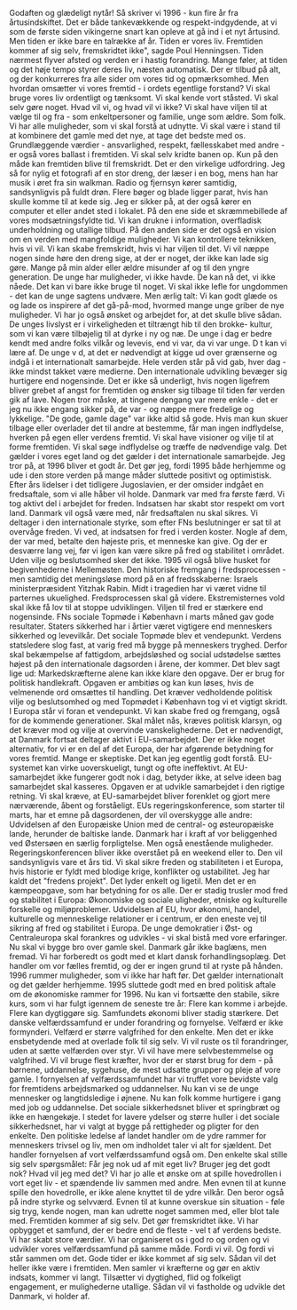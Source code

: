 Godaften og glædeligt nytår! Så skriver vi 1996 - kun fire år fra årtusindskiftet. Det er både tankevækkende og respekt-indgydende, at vi som de første siden vikingerne snart kan opleve at gå ind i et nyt årtusind. Men tiden er ikke bare en talrække af år. Tiden er vores liv. Fremtiden kommer af sig selv, fremskridtet ikke", sagde Poul Henningsen. Tiden nærmest flyver afsted og verden er i hastig forandring. Mange føler, at tiden og det høje tempo styrer deres liv, næsten automatisk. Der er tilbud på alt, og der konkurreres fra alle sider om vores tid og opmærksomhed. Men hvordan omsætter vi vores fremtid - i ordets egentlige forstand? Vi skal bruge vores liv ordentligt og tænksomt. Vi skal kende vort ståsted. Vi skal selv gøre noget. Hvad vil vi, og hvad vil vi ikke? Vi skal have viljen til at vælge til og fra - som enkeltpersoner og familie, unge som ældre. Som folk. Vi har alle muligheder, som vi skal forstå at udnytte. Vi skal være i stand til at kombinere det gamle med det nye, at tage det bedste med os. Grundlæggende værdier - ansvarlighed, respekt, fællesskabet med andre - er også vores ballast i fremtiden. Vi skal selv kridte banen op. Kun på den måde kan fremtiden blive til fremskridt. Det er den virkelige udfordring. Jeg så for nylig et fotografi af en stor dreng, der læser i en bog, mens han har musik i øret fra sin walkman. Radio og fjernsyn kører samtidig, sandsynligvis på fuldt drøn. Flere bøger og blade ligger parat, hvis han skulle komme til at kede sig. Jeg er sikker på, at der også kører en computer et eller andet sted i lokalet. På den ene side et skræmmebillede af vores modsætningsfyldte tid. Vi kan drukne i information, overfladisk underholdning og utallige tilbud. På den anden side er det også en vision om en verden med mangfoldige muligheder. Vi kan kontrollere teknikken, hvis vi vil. Vi kan skabe fremskridt, hvis vi har viljen til det. Vi vil næppe nogen sinde høre den dreng sige, at der er noget, der ikke kan lade sig gøre. Mange på min alder eller ældre misunder af og til den yngre generation. De unge har muligheder, vi ikke havde. De kan nå det, vi ikke nåede. Det kan vi bare ikke bruge til noget. Vi skal ikke lefle for ungdommen - det kan de unge sagtens undvære. Men ærlig talt: Vi kan godt glæde os og lade os inspirere af det gå-på-mod, hvormed mange unge griber de nye muligheder. Vi har jo også ønsket og arbejdet for, at det skulle blive sådan. De unges livslyst er i virkeligheden et tiltrængt hib til den brokke- kultur, som vi kan være tilbøjelig til at dyrke i ny og næ. De unge i dag er bedre kendt med andre folks vilkår og levevis, end vi var, da vi var unge. D t kan vi lære af. De unge v d, at det er nødvendigt at kigge ud over grænserne og indgå i et internationalt samarbejde. Hele verden står på vid gab, hver dag - ikke mindst takket være medierne. Den internationale udvikling bevæger sig hurtigere end nogensinde. Det er ikke så underligt, hvis nogen ligefrem bliver grebet af angst for fremtiden og ønsker sig tilbage til tiden før verden gik af lave. Nogen tror måske, at tingene dengang var mere enkle - det er jeg nu ikke engang sikker på, de var - og næppe mere fredelige og lykkelige. "De gode, gamle dage" var ikke altid så gode. Hvis man kun skuer tilbage eller overlader det til andre at bestemme, får man ingen indflydelse, hverken på egen eller verdens fremtid. Vi skal have visioner og vilje til at forme fremtiden. Vi skal søge indflydelse og træffe de nødvendige valg. Det gælder i vores eget land og det gælder i det internationale samarbejde. Jeg tror på, at 1996 bliver et godt år. Det gør jeg, fordi 1995 både herhjemme og ude i den store verden på mange måder sluttede positivt og optimistisk. Efter års lidelser i det tidligere Jugoslavien, er der omsider indgået en fredsaftale, som vi alle håber vil holde. Danmark var med fra første færd. Vi tog aktivt del i arbejdet for freden. Indsatsen har skabt stor respekt om vort land. Danmark vil også være med, når fredsaftalen nu skal sikres. Vi deltager i den internationale styrke, som efter FNs beslutninger er sat til at overvåge freden. Vi ved, at indsatsen for fred i verden koster. Nogle af dem, der var med, betalte den højeste pris, et menneske kan give. Og der er desværre lang vej, før vi igen kan være sikre på fred og stabilitet i området. Uden vilje og beslutsomhed sker det ikke. 1995 vil også blive husket for begivenhederne i Mellemøsten. Den historiske fremgang i fredsprocessen - men samtidig det meningsløse mord på en af fredsskaberne: Israels ministerpræsident Yitzhak Rabin. Midt i tragedien har vi været vidne til parternes ukuelighed. Fredsprocessen skal gå videre. Ekstremisternes vold skal ikke få lov til at stoppe udviklingen. Viljen til fred er stærkere end nogensinde. FNs sociale Topmøde i København i marts måned gav gode resultater. Staters sikkerhed har i årtier været vigtigere end menneskers sikkerhed og levevilkår. Det sociale Topmøde blev et vendepunkt. Verdens statsledere slog fast, at varig fred må bygge på menneskers tryghed. Derfor skal bekæmpelse af fattigdom, arbejdsløshed og social udstødelse sættes højest på den internationale dagsorden i årene, der kommer. Det blev sagt lige ud: Markedskræfterne alene kan ikke klare den opgave. Der er brug for politisk handlekraft. Opgaven er ambitiøs og kan kun løses, hvis de velmenende ord omsættes til handling. Det kræver vedholdende politisk vilje og beslutsomhed og med Topmødet i København tog vi et vigtigt skridt. I Europa står vi foran et vendepunkt. Vi kan skabe fred og fremgang, også for de kommende generationer. Skal målet nås, kræves politisk klarsyn, og det kræver mod og vilje at overvinde vanskelighederne. Det er nødvendigt, at Danmark fortsat deltager aktivt i EU-samarbejdet. Der er ikke noget alternativ, for vi er en del af det Europa, der har afgørende betydning for vores fremtid. Mange er skeptiske. Det kan jeg egentlig godt forstå. EU-systemet kan virke uoverskueligt, tungt og ofte ineffektivt. At EU-samarbejdet ikke fungerer godt nok i dag, betyder ikke, at selve ideen bag samarbejdet skal kasseres. Opgaven er at udvikle samarbejdet i den rigtige retning. Vi skal kræve, at EU-samarbejdet bliver forenklet og gjort mere nærværende, åbent og forståeligt. EUs regeringskonference, som starter til marts, har et emne på dagsordenen, der vil overskygge alle andre: Udvidelsen af den Europæiske Union med de central- og østeuropæiske lande, herunder de baltiske lande. Danmark har i kraft af vor beliggenhed ved Østersøen en særlig forpligtelse. Men også enestående muligheder. Regeringskonferencen bliver ikke overstået på en weekend eller to. Den vil sandsynligvis vare et års tid. Vi skal sikre freden og stabiliteten i et Europa, hvis historie er fyldt med blodige krige, konflikter og ustabilitet. Jeg har kaldt det "fredens projekt". Det lyder enkelt og ligetil. Men det er en kæmpeopgave, som har betydning for os alle. Der er stadig trusler mod fred og stabilitet i Europa: Økonomiske og sociale uligheder, etniske og kulturelle forskelle og miljøproblemer. Udvidelsen af EU, hvor økonomi, handel, kulturelle og menneskelige relationer er i centrum, er den eneste vej til sikring af fred og stabilitet i Europa. De unge demokratier i Øst- og Centraleuropa skal forankres og udvikles - vi skal bistå med vore erfaringer. Nu skal vi bygge bro over gamle skel. Danmark går ikke baglæns, men fremad. Vi har forberedt os godt med et klart dansk forhandlingsoplæg. Det handler om vor fælles fremtid, og der er ingen grund til at ryste på hånden. 1996 rummer muligheder, som vi ikke har haft før. Det gælder internationalt og det gælder herhjemme. 1995 sluttede godt med en bred politisk aftale om de økonomiske rammer for 1996. Nu kan vi fortsætte den stabile, sikre kurs, som vi har fulgt igennem de seneste tre år: Flere kan komme i arbejde. Flere kan dygtiggøre sig. Samfundets økonomi bliver stadig stærkere. Det danske velfærdssamfund er under forandring og fornyelse. Velfærd er ikke formynderi. Velfærd er større valgfrihed for den enkelte. Men det er ikke ensbetydende med at overlade folk til sig selv. Vi vil ruste os til forandringer, uden at sætte velfærden over styr. Vi vil have mere selvbestemmelse og valgfrihed. Vi vil bruge flest kræfter, hvor der er størst brug for dem - på børnene, uddannelse, sygehuse, de mest udsatte grupper og pleje af vore gamle. I fornyelsen af velfærdssamfundet har vi truffet vore bevidste valg for fremtidens arbejdsmarked og uddannelser. Nu kan vi se de unge mennesker og langtidsledige i øjnene. Nu kan folk komme hurtigere i gang med job og uddannelse. Det sociale sikkerhedsnet bliver et springbræt og ikke en hængekøje. I stedet for lavere ydelser og større huller i det sociale sikkerhedsnet, har vi valgt at bygge på rettigheder og pligter for den enkelte. Den politiske ledelse af landet handler om de ydre rammer for menneskers trivsel og liv, men om indholdet taler vi alt for sjældent. Det handler fornyelsen af vort velfærdssamfund også om. Den enkelte skal stille sig selv spørgsmålet: Får jeg nok ud af mit eget liv? Bruger jeg det godt nok? Hvad vil jeg med det? Vi har jo alle et ønske om at spille hovedrollen i vort eget liv - et spændende liv sammen med andre. Men evnen til at kunne spille den hovedrolle, er ikke alene knyttet til de ydre vilkår. Den beror også på indre styrke og selvværd. Evnen til at kunne overskue sin situation - føle sig tryg, kende nogen, man kan udrette noget sammen med, eller blot tale med. Fremtiden kommer af sig selv. Det gør fremskridtet ikke. Vi har opbygget et samfund, der er bedre end de fleste - vel t af verdens bedste. Vi har skabt store værdier. Vi har organiseret os i god ro og orden og vi udvikler vores velfærdssamfund på samme måde. Fordi vi vil. Og fordi vi står sammen om det. Gode tider er ikke kommet af sig selv. Sådan vil det heller ikke være i fremtiden. Men samler vi kræfterne og gør en aktiv indsats, kommer vi langt. Tilsætter vi dygtighed, flid og folkeligt engagement, er mulighederne utallige. Sådan vil vi fastholde og udvikle det Danmark, vi holder af.
